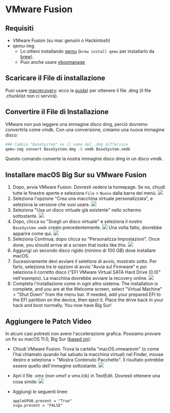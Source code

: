 # VMware Fusion

## Requisiti

* VMware Fusion (su mac genuini o Hackintosh)
* qemu-img
  * Lo ottieni installando [qemu](https://www.qemu.org) (`brew install qemu` per installarlo da [brew](https://brew.sh)).
  * Puoi anche usare [vboxmanage](./virtualbox.md#convertire-il-file-di-installazione)

## Scaricare il File di installazione

Puoi usare [macrecovery](https://github.com/acidanthera/OpenCorePkg/tree/master/Utilities/macrecovery): ecco la [guida](../installer-guide/winblows-install.md#scaricare-macos)) per ottenere il file .dmg (il file .chunklist non ci servirà).

## Convertire il File di Installazione

VMware non può leggere una immagine disco dmg, perciò dovremo convertirla come vmdk.
Con una conversione, creiamo una nuova immagine disco:

```bash
### Cambia "BaseSystem" se il nome del .dmg differisce
qemu-img convert BaseSystem.dmg -O vmdk BaseSystem.vmdk
```

Questo comando converte la nostra immagine disco dmg in un disco vmdk.

## Installare macOS Big Sur su VMware Fusion

1. Dopo, avvia VMware Fusion. Dovresti vedere la homepage. Se no, chiudi tutte le finestre aperte e seleziona `File` > `Nuovo` dalla barra del menù.
  ![](../images/extras/fusion/homepage.png)
2. Seleziona l'opzione "Crea una macchina virtuale personalizzata", e seleziona la versione che vuoi usare.
  ![](../images/extras/fusion/choose-os.png)
3. Seleziona "Usa un disco virtuale già esistente" nello schermo sottostante.
  ![](../images/extras/fusion/choose-virtual-disk.png)
4. Dopo, clicca su "Scegli un disco virtuale" e seleziona il nostro `BaseSystem.vmdk` creato precedentemente.
  ![](../images/extras/fusion/choose-virtual-disk-finder.png)
  Una volta fatto, dovrebbe apparire come qui.
  ![](../images/extras/fusion/choose-virtual-disk-filled.png)
5. Seleziona Continua, dopo clicca su "Personalizza Impostazioni".
  Once done, you should arrive at a screen that looks like this.
  ![](../images/extras/fusion/vm-settings-home.png)
6. Aggiungi un secondo disco rigido (minimo di 100 GB) dove installare macOS.
7. Sucessivamente devi avviare il selettore di avvio, mostrato sotto. Per farlo, seleziona tra le opzioni di avvio "Avvia sul Firmware" e poi seleziona il corretto disco ("EFI VMware Virtual SATA Hard Drive (0.0)" nell'esempio). La macchina dovrebbe avviare la recovery online.
  ![](../images/extras/fusion/vm-boot-manager.png)
8. Completa l'installazione come in ogni altro sistema.
  The installation is complete, and you are at the Welcome screen, select "Virtual Machine" > "Shut Down" from the menu bar.
  If needed, add your prepared EFI to the EFI partition on the device, then eject it.
  Place the drive back in your hack and boot normally. You now have Big Sur!

## Aggiungere le Patch Video

In alcuni casi potresti non avere l'accelerazione grafica. Possiamo provare un fix su macOS 11.0, Big Sur ([based on](https://kb.vmware.com/s/article/81657)):

* Chiudi VMware Fusion. Trova la cartella "macOS.vmwarevm" (o come l'hai chiamato quando hai salvato la macchina virtual) nel Finder, mouse destro e seleziona > "Mostra Contenuto Pacchetto".
  Il risultato potrebbe essere quello dell'immagine sottostante.
  ![](../images/extras/fusion/vm-folder.png)
* Apri il file .vmx (non vmxf o vmx.lck) in TextEdit. Dovresti ottenere una cosa simile:
  ![](../images/extras/fusion/vmx-initial.png)
* Aggiungi le seguenti linee:

  ```
  appleGPU0.present = "True"
  svga.present = "FALSE"
  ```
